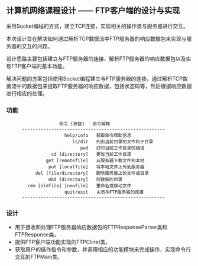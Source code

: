 ## 计算机网络课程设计 —— FTP客户端的设计与实现 


采用Socket编程的方式，建立TCP连接，实现相关的操作类与服务器进行交互。

本次设计旨在解决如何通过解析TCP数据流中FTP服务器的响应数据包来实现与服务器的交互的问题。

设计思路主要包括建立与FTP服务器的连接、解析FTP服务器的响应数据包以及实现FTP客户端的基本功能。

解决问题的方案包括使用Socket编程建立与FTP服务器的连接，通过解析TCP数据流中的数据包来提取FTP服务器的响应数据，包括状态码等，然后根据响应数据进行相应的处理。

### 功能
                        命令 [参数]   命令解释    
          ------------------------------------------------------
                          help/info   获取命令帮助信息 
                             ls/dir   列出当前目录的文件和子目录 
                                pwd   打印当前工作目录的路径
                     cd [directory]   更改当前工作目录 
                   get [remotefile]   从服务器下载文件到本地 
                    put [localfile]   将本地文件上传到服务器 
               del [file/directory]   删除服务器上的文件或目录 
                    mkd [directory]   创建新的目录 
            rem [oldfile] [newfile]   重命名或移动文件 
                          quit/exit   关闭与FTP服务器的连接 
          ------------------------------------------------------

### 设计
- 用于接收和处理FTP服务器响应数据包的FTPResponseParser类和FTPResponse类。
- 提供FTP客户端功能实现的FTPClinet类。
- 获取用户的操作指令和参数，并调用相应的功能模块来完成操作，实现命令行交互的FTPMain类。


